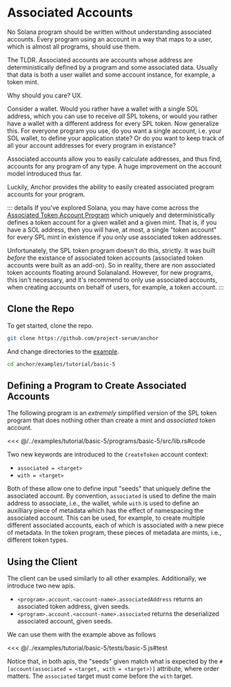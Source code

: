 # Associated Accounts

No Solana program should be written without understanding associated accounts.
Every program using an account in a way that maps to a user, which is almost all
programs, should use them.

The TLDR. Associated accounts are accounts whose address are deterministically defined by
a program and some associated data. Usually that data is both a user wallet and some account
instance, for example, a token mint.

Why should you care? UX.

Consider a wallet. Would you rather have a wallet with a single SOL address, which you
can use to receive *all* SPL tokens, or would you rather have a wallet with a different
address for every SPL token. Now generalize this. For everyone program you use, do you
want a single account, i.e. your SOL wallet, to define your application state? Or do
you want to keep track of all your account addresses for every program in existance?

Associated accounts allow you to easily calculate addresses, and thus find,
accounts for any program of any type. A huge improvement on the account model introduced
thus far.

Luckily, Anchor provides the ability to easily created associated program accounts for your program.

::: details
If you've explored Solana, you may have come across the [Associated Token Account Program](https://spl.solana.com/associated-token-account) which uniquely and deterministically defines
a token account for a given wallet and a given mint. That is, if you have a SOL address,
then you will have, at most, a single "token account" for every SPL mint in existence
if you only use associated token addresses.

Unfortunately, the SPL token program doesn't do this, strictly. It was built *before* the existance
of associated token accounts (associated token accounts were built as an add-on).
So in reality, there are non associated token accounts floating around Solanaland.
However, for new programs, this isn't necessary, and it's recommend to only use associated
accounts, when creating accounts on behalf of users, for example, a token account.
:::

## Clone the Repo

To get started, clone the repo.

```bash
git clone https://github.com/project-serum/anchor
```

And change directories to the [example](https://github.com/project-serum/anchor/tree/master/examples/tutorial/basic-5).

```bash
cd anchor/examples/tutorial/basic-5
```

## Defining a Program to Create Associated Accounts

The following program is an *extremely* simplified version of the SPL token program that
does nothing other than create a mint and *associated* token account.

<<< @/../examples/tutorial/basic-5/programs/basic-5/src/lib.rs#code

Two new keywords are introduced to the `CreateToken` account context:

* `associated = <target>`
* `with = <target>`

Both of these allow one to define input "seeds" that
uniquely define the associated account. By convention, `associated` is used to define
the main address to associate, i.e., the wallet, while `with` is used to define an
auxilliary piece of metadata which has the effect of namespacing the associated account.
This can be used, for example, to create multiple different associated accounts, each of
which is associated *with* a new piece of metadata. In the token program, these pieces
of metadata are mints, i.e., different token types.

## Using the Client

The client can be used similarly to all other examples. Additionally, we introduce
two new apis.

* `<program>.account.<account-name>.associatedAddress` returns an associated token address, given seeds.
* `<program>.account.<account-name>.associated` returns the deserialized associated account, given seeds.


We can use them with the example above as follows

<<< @/../examples/tutorial/basic-5/tests/basic-5.js#test

Notice that, in both apis, the "seeds" given match what is expected by the `#[account(associated = <target, with = <target>)]` attribute, where order matters. The `associated` target must come before the `with` target.
